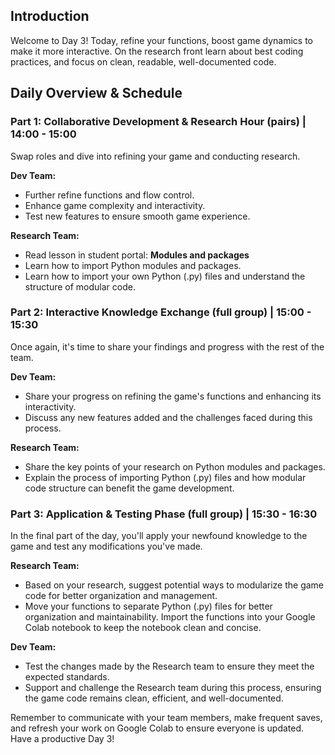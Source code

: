 <!-- # Day 3: Refining Functions & Coding Best Practices -->

## Introduction

Welcome to Day 3! Today, refine your functions, boost game dynamics to make it more interactive. On the research front learn about best coding practices, and focus on clean, readable, well-documented code.

## Daily Overview & Schedule

### Part 1: Collaborative Development & Research Hour (pairs) | 14:00 - 15:00

Swap roles and dive into refining your game and conducting research.

**Dev Team:**

- Further refine functions and flow control.
- Enhance game complexity and interactivity.
- Test new features to ensure smooth game experience.

**Research Team:**

- Read lesson in student portal: **Modules and packages**
- Learn how to import Python modules and packages.
- Learn how to import your own Python (.py) files and understand the structure of modular code.

### Part 2: Interactive Knowledge Exchange (full group) | 15:00 - 15:30

Once again, it's time to share your findings and progress with the rest of the team.

**Dev Team:**

- Share your progress on refining the game's functions and enhancing its interactivity.
- Discuss any new features added and the challenges faced during this process.

**Research Team:**

- Share the key points of your research on Python modules and packages.
- Explain the process of importing Python (.py) files and how modular code structure can benefit the game development.

### Part 3: Application & Testing Phase (full group) | 15:30 - 16:30

In the final part of the day, you'll apply your newfound knowledge to the game and test any modifications you've made.

**Research Team:**

- Based on your research, suggest potential ways to modularize the game code for better organization and management.
- Move your functions to separate Python (.py) files for better organization and maintainability. Import the functions into your Google Colab notebook to keep the notebook clean and concise.

**Dev Team:**

- Test the changes made by the Research team to ensure they meet the expected standards.
- Support and challenge the Research team during this process, ensuring the game code remains clean, efficient, and well-documented.

Remember to communicate with your team members, make frequent saves, and refresh your work on Google Colab to ensure everyone is updated. Have a productive Day 3!